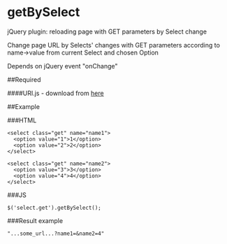 # getBySelect

jQuery plugin: reloading page with GET parameters by Select change

Change page URL by Selects' changes with GET parameters according to name->value from current Select and chosen Option

Depends on jQuery event "onChange"

##Required

####URI.js - download from <a href="http://medialize.github.io/URI.js/build.html">here</a>

##Example

###HTML

    <select class="get" name="name1">
      <option value="1">1</option>
      <option value="2">2</option>
    </select>

    <select class="get" name="name2">
      <option value="3">3</option>
      <option value="4">4</option>
    </select>
    
###JS

    $('select.get').getBySelect();

###Result example

    "...some_url...?name1=&name2=4"
